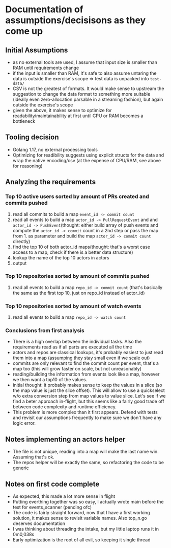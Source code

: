 # Documentation of assumptions/decisisons as they come up

## Initial Assumptions

   - as no external tools are used, I assume that input size is smaller than RAM
     until requirements change
   - if the input is smaller than RAM, it's safe to also assume untaring the
     data is outside the exercise's scope => test data is unpacked into
     `test-data/`
   - CSV is not the greatest of formats. It would make sense to upstream the
     suggestion to change the data format to something more suitable
     (ideally even zero-allocation parsable in a streaming fashion), but again
     outside the exercise's scope
   - given the above, it makes sense to optimize for readability/maintainability
     at first until CPU or RAM becomes a bottleneck

## Tooling decision
   - Golang 1.17, no external processing tools
   - Optimizing for readibility suggests using explicit structs for the data and
     wrap the native encoding/csv (at the expense of CPU/RAM, see above for
     reasoning)

## Analyzing the requirements

### Top 10 active users sorted by amount of PRs created and commits pushed

   1. read all commits to build a map `event_id -> commit count`
   2. read all events to build a map `actor_id -> PullRequestEvent` and and
   `actor_id -> PushEvent`(thought: either build array of push events and compute
   the `actor_id -> commit` count in a 2nd step or pass the map from 1. as
   parameter and build the map `actor_id -> commit count` directly)
   3. find the top 10 of both actor_id maps(thought: that's a worst case access to a map,
   check if there is a better data structure)
   4. lookup the name of the top 10 actors in actors
   5. output

### Top 10 repositories sorted by amount of commits pushed
   1. read all events to build a map `repo_id -> commit count`
      (that's basically the same as the first top 10, just on repo_id instead of actor_id)

### Top 10 repositories sorted by amount of watch events
   1. read all events to build a map `repo_id -> watch count`

### Conclusions from first analysis
   - There is a high overlap between the individual tasks. Also the requirements
     read as if all parts are executed all the time
   - actors and repos are classical lookups, it's probably easiest to just read
     them into a map (assumping they stay small even if we scale out)
   - commits are only relevant to find the commit count per event, that's a map
     too (this will grow faster on scale, but not unreasonably)
   - reading/building the information from events look like a map, however we
     then want a top10 of the values.
   - initial thought: it probably makes sense to keep the values in a slice
     (so the map value is just the slice offset). This will allow to use a
     quickselect w/o extra conversion step from map values to value slice.
     Let's see if we find a beter approach in-flight, but this seems like a
     fairly good trade off between code complexity and runtime efficiency.
   - This problem is more complex than it first appears. Defend with tests and
     revisit our assumptions frequently to make sure we don't have any logic
     error.

## Notes implementing an actors helper
   - The file is not unique, reading into a map will make the last name win. Assuming that's ok.
   - The repos helper will be exactly the same, so refactoring the code to be generic

## Notes on first code complete
   - As expected, this made a lot more sense in flight
   - Putting everthing together was so easy, I actually wrote main before the test for events_scanner (pending ofc)
   - The code is fairly straight forward, now that I have a first working solution, it makes sense
     to revisit variable names. Also top_n.go deserves documentation
   - I was thinking about threading the intake, but my little laptop runs it in 0m0,038s
   - Early optimization is the root of all evil, so keeping it single thread

